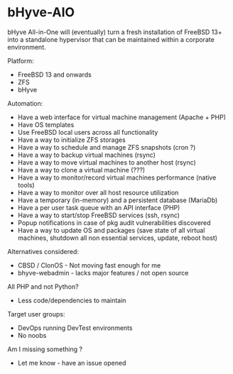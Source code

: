 # bHyve-AIO
bHyve All-in-One will (eventually) turn a fresh installation of FreeBSD 13+ into a standalone hypervisor that can be maintained within a corporate environment.

Platform: 
+ FreeBSD 13 and onwards
+ ZFS
+ bHyve

Automation:
+ Have a web interface for virtual machine management (Apache + PHP)
+ Have OS templates
+ Use FreeBSD local users across all functionality
+ Have a way to initialize ZFS storages
+ Have a way to schedule and manage ZFS snapshots (cron ?)
+ Have a way to backup virtual machines (rsync)
+ Have a way to move virtual machines to another host (rsync)
+ Have a way to clone a virtual machine (???)
+ Have a way to monitor/record virtual machines performance (native tools)
+ Have a way to monitor over all host resource utilization 
+ Have a temporary (in-memory) and a persistent database (MariaDb)
+ Have a per user task queue with an API interface (PHP)
+ Have a way to start/stop FreeBSD services (ssh, rsync)
+ Popup notifications in case of pkg audit vulnerabilities discovered
+ Have a way to update OS and packages 
  (save state of all virtual machines, shutdown all non essential services, update, reboot host)

Alternatives considered:
+ CBSD / ClonOS - Not moving fast enough for me
+ bhyve-webadmin - lacks major features / not open source

All PHP and not Python?
+ Less code/dependencies to maintain

Target user groups:
+ DevOps running DevTest environments
+ No noobs

Am I missing something ?
+ Let me know - have an issue opened

